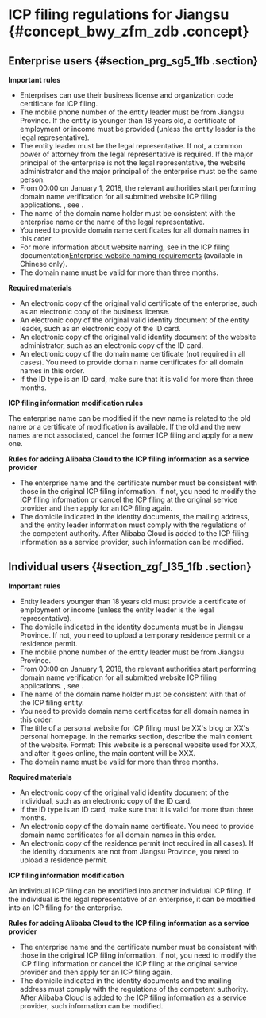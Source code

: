 # ICP filing regulations for Jiangsu {#concept_bwy_zfm_zdb .concept}

## Enterprise users {#section_prg_sg5_1fb .section}

 **Important rules** 

-   Enterprises can use their business license and organization code certificate for ICP filing.
-   The mobile phone number of the entity leader must be from Jiangsu Province. If the entity is younger than 18 years old, a certificate of employment or income must be provided \(unless the entity leader is the legal representative\).
-   The entity leader must be the legal representative. If not, a common power of attorney from the legal representative is required. If the major principal of the enterprise is not the legal representative, the website administrator and the major principal of the enterprise must be the same person.
-   From 00:00 on January 1, 2018, the relevant authorities start performing domain name verification for all submitted website ICP filing applications. , see .
-   The name of the domain name holder must be consistent with the enterprise name or the name of the legal representative.
-   You need to provide domain name certificates for all domain names in this order.
-   For more information about website naming, see in the ICP filing documentation[Enterprise website naming requirements](https://help.aliyun.com/knowledge_detail/36948.html#title-yw5-zl7-utv) \(available in Chinese only\).
-   The domain name must be valid for more than three months.

 **Required materials** 

-   An electronic copy of the original valid certificate of the enterprise, such as an electronic copy of the business license.
-   An electronic copy of the original valid identity document of the entity leader, such as an electronic copy of the ID card.
-   An electronic copy of the original valid identity document of the website administrator, such as an electronic copy of the ID card.
-   An electronic copy of the domain name certificate \(not required in all cases\). You need to provide domain name certificates for all domain names in this order.
-   If the ID type is an ID card, make sure that it is valid for more than three months.

 **ICP filing information modification rules** 

The enterprise name can be modified if the new name is related to the old name or a certificate of modification is available. If the old and the new names are not associated, cancel the former ICP filing and apply for a new one.

 **Rules for adding Alibaba Cloud to the ICP filing information as a service provider** 

-   The enterprise name and the certificate number must be consistent with those in the original ICP filing information. If not, you need to modify the ICP filing information or cancel the ICP filing at the original service provider and then apply for an ICP filing again.
-   The domicile indicated in the identity documents, the mailing address, and the entity leader information must comply with the regulations of the competent authority. After Alibaba Cloud is added to the ICP filing information as a service provider, such information can be modified.

## Individual users {#section_zgf_l35_1fb .section}

 **Important rules** 

-   Entity leaders younger than 18 years old must provide a certificate of employment or income \(unless the entity leader is the legal representative\).
-   The domicile indicated in the identity documents must be in Jiangsu Province. If not, you need to upload a temporary residence permit or a residence permit.
-   The mobile phone number of the entity leader must be from Jiangsu Province.
-   From 00:00 on January 1, 2018, the relevant authorities start performing domain name verification for all submitted website ICP filing applications. , see .
-   The name of the domain name holder must be consistent with that of the ICP filing entity.
-   You need to provide domain name certificates for all domain names in this order.
-   The title of a personal website for ICP filing must be XX's blog or XX's personal homepage. In the remarks section, describe the main content of the website. Format: This website is a personal website used for XXX, and after it goes online, the main content will be XXX.
-   The domain name must be valid for more than three months.

 **Required materials** 

-   An electronic copy of the original valid identity document of the individual, such as an electronic copy of the ID card.
-   If the ID type is an ID card, make sure that it is valid for more than three months.
-   An electronic copy of the domain name certificate. You need to provide domain name certificates for all domain names in this order.
-   An electronic copy of the residence permit \(not required in all cases\). If the identity documents are not from Jiangsu Province, you need to upload a residence permit.

 **ICP filing information modification** 

An individual ICP filing can be modified into another individual ICP filing. If the individual is the legal representative of an enterprise, it can be modified into an ICP filing for the enterprise.

 **Rules for adding Alibaba Cloud to the ICP filing information as a service provider** 

-   The enterprise name and the certificate number must be consistent with those in the original ICP filing information. If not, you need to modify the ICP filing information or cancel the ICP filing at the original service provider and then apply for an ICP filing again.
-   The domicile indicated in the identity documents and the mailing address must comply with the regulations of the competent authority. After Alibaba Cloud is added to the ICP filing information as a service provider, such information can be modified.

